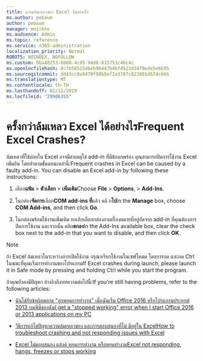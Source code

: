 ```yaml
---
title: ความล้มเหลวของ Excel ได้อย่างไร
ms.author: pebaum
author: pebaum
manager: mnirkhe
ms.audience: Admin
ms.topic: reference
ms.service: o365-administration
localization_priority: Normal
ROBOTS: NOINDEX, NOFOLLOW
ms.custom: 0ba48253-6088-4c95-94d8-815753c46c4c
ms.openlocfilehash: 8c7b56515d6eb96447b4bf4521d34f0ede5e6b95
ms.sourcegitcommit: dd43cc0a9470f98b8ef2a3787c823801d674c666
ms.translationtype: MT
ms.contentlocale: th-TH
ms.lasthandoff: 02/12/2019
ms.locfileid: "29906355"
---
```

# <a name="frequent-excel-crashes"></a><span data-ttu-id="a0dd1-102">ครั้งกว่าล้มเหลว Excel ได้อย่างไร</span><span class="sxs-lookup"><span data-stu-id="a0dd1-102">Frequent Excel Crashes?</span></span>

<span data-ttu-id="a0dd1-p101">ล้มเหลวที่ใช้บ่อยใน Excel อาจมีสาเหตุใช่ add-in ที่มีข้อบกพร่อง คุณสามารถปิดการใช้งาน Excel เพิ่มอิน โดยทำตามขั้นตอนเหล่านี้:</span><span class="sxs-lookup"><span data-stu-id="a0dd1-p101">Frequent crashes in Excel can be caused by a faulty add-in. You can disable an Excel add-in by following these instructions:</span></span>
  
1. <span data-ttu-id="a0dd1-105">เลือก**แฟ้ม** \> **ตัวเลือก** \> **เพิ่มเติม**</span><span class="sxs-lookup"><span data-stu-id="a0dd1-105">Choose **File** \> **Options**, \> **Add-Ins**.</span></span>
    
2. <span data-ttu-id="a0dd1-106">ในกล่อง**จัดการ**เลือก**COM add-ins ที่**แล้ว คลิ ก**ไป**</span><span class="sxs-lookup"><span data-stu-id="a0dd1-106">In the **Manage** box, choose **COM Add-ins**, and then click **Go**.</span></span>
    
3. <span data-ttu-id="a0dd1-107">ในกล่องพร้อมใช้งานเพิ่มเติม ยกเลิกเลือกกล่องกาเครื่องหมายที่อยู่ถัดจาก add-in ที่คุณต้องการปิดการใช้งาน และจากนั้น คลิก**ตกลง**</span><span class="sxs-lookup"><span data-stu-id="a0dd1-107">In the Add-Ins available box, clear the check box next to the add-in that you want to disable, and then click **OK**.</span></span>
    
> [!NOTE]
> <span data-ttu-id="a0dd1-108">ถ้า Excel ล้มเหลวในระหว่างการเปิดใช้งาน กรุณาเรียกใช้งานในเซฟโหมด โดยการกด และกด Ctrl ในขณะที่คุณเริ่มการทำงานของโปรแกรม</span><span class="sxs-lookup"><span data-stu-id="a0dd1-108">If Excel crashes during launch, please launch it in Safe mode by pressing and holding Ctrl while you start the program.</span></span> 
  
<span data-ttu-id="a0dd1-109">ถ้าคุณยังคงมีปัญหา อ้างอิงถึงบทความต่อไปนี้:</span><span class="sxs-lookup"><span data-stu-id="a0dd1-109">If you're still having problems, refer to the following articles:</span></span>
  
- [<span data-ttu-id="a0dd1-110">ฉันได้รับข้อผิดพลาด "ถูกหยุดการทำงาน" เมื่อฉันเริ่ม Office 2016 หรือโปรแกรมประยุกต์ 2013 บนพีซีของฉัน</span><span class="sxs-lookup"><span data-stu-id="a0dd1-110">I get a "stopped working" error when I start Office 2016 or 2013 applications on my PC</span></span>](https://support.office.com/article/52bd7985-4e99-4a35-84c8-2d9b8301a2fa.aspx)
    
- [<span data-ttu-id="a0dd1-111">วิธีการแก้ไขปัญหาความล้มเหลวของ และการตอบสนองที่ไม่ มีอยู่ใน Excel</span><span class="sxs-lookup"><span data-stu-id="a0dd1-111">How to troubleshoot crashing and not responding issues with Excel</span></span>](https://support.microsoft.com/help/2758592/how-to-troubleshoot-crashing-and-not-responding-issues-with-excel)
    
- [<span data-ttu-id="a0dd1-112">Excel ไม่ตอบสนอง แฮงค์ หยุดการทำงาน หรือหยุดทำงาน</span><span class="sxs-lookup"><span data-stu-id="a0dd1-112">Excel not responding, hangs, freezes or stops working</span></span>](https://support.office.com/article/37e7d3c9-9e84-40bf-a805-4ca6853a1ff4.aspx)
    
